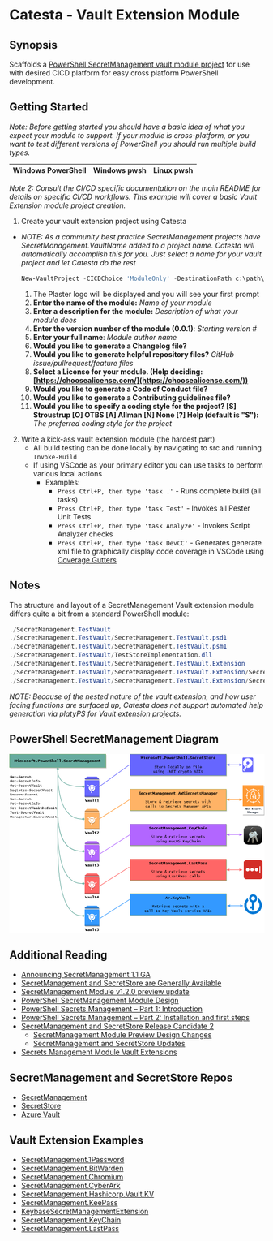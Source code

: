 # Catesta - Vault Extension Module

## Synopsis

Scaffolds a [PowerShell SecretManagement vault module project](https://github.com/PowerShell/SecretManagement) for use with desired CICD platform for easy cross platform PowerShell development.

## Getting Started

*Note: Before getting started you should have a basic idea of what you expect your module to support. If your module is cross-platform, or you want to test different versions of PowerShell you should run multiple build types.*

| Windows PowerShell  | Windows pwsh | Linux pwsh |
| ------------- | ------------- | ------------- |

*Note 2: Consult the CI/CD specific documentation on the main README for details on specific CI/CD workflows. This example will cover a basic Vault Extension module project creation.*

1. Create your vault extension project using Catesta

* *NOTE: As a community best practice SecretManagement projects have SecretManagement.VaultName added to a project name. Catesta will automatically accomplish this for you. Just select a name for your vault project and let Catesta do the rest*

    ```powershell
    New-VaultProject -CICDChoice 'ModuleOnly' -DestinationPath c:\path\ModuleOnly
    ```

    1. The Plaster logo will be displayed and you will see your first prompt
    2. **Enter the name of the module:** *Name of your module*
    3. **Enter a description for the module:** *Description of what your module does*
    4. **Enter the version number of the module (0.0.1)**: *Starting version #*
    5. **Enter your full name**: *Module author name*
    6. **Would you like to generate a Changelog file?**
    7. **Would you like to generate helpful repository files?** *GitHub issue/pullrequest/feature files*
    8. **Select a License for your module. (Help deciding: [https://choosealicense.com/](https://choosealicense.com/))**
    9. **Would you like to generate a Code of Conduct file?**
    10. **Would you like to generate a Contributing guidelines file?**
    11. **Would you like to specify a coding style for the project? [S] Stroustrup  [O] OTBS  [A] Allman  [N] None  [?] Help (default is "S"):** *The preferred coding style for the project*

2. Write a kick-ass vault extension module (the hardest part)
    * All build testing can be done locally by navigating to src and running ```Invoke-Build```
    * If using VSCode as your primary editor you can use tasks to perform various local actions
      * Examples:
        * ```Press Ctrl+P, then type 'task .'``` - Runs complete build (all tasks)
        * ```Press Ctrl+P, then type 'task Test'``` - Invokes all Pester Unit Tests
        * ```Press Ctrl+P, then type 'task Analyze'``` - Invokes Script Analyzer checks
        * ```Press Ctrl+P, then type 'task DevCC'``` - Generates generate xml file to graphically display code coverage in VSCode using [Coverage Gutters](https://marketplace.visualstudio.com/items?itemName=ryanluker.vscode-coverage-gutters)

## Notes

The structure and layout of a SecretManagement Vault extension module differs quite a bit from a standard PowerShell module:

```powershell
./SecretManagement.TestVault
./SecretManagement.TestVault/SecretManagement.TestVault.psd1
./SecretManagement.TestVault/SecretManagement.TestVault.psm1
./SecretManagement.TestVault/TestStoreImplementation.dll
./SecretManagement.TestVault/SecretManagement.TestVault.Extension
./SecretManagement.TestVault/SecretManagement.TestVault.Extension/SecretManagement.TestVault.Extension.psd1
./SecretManagement.TestVault/SecretManagement.TestVault.Extension/SecretManagement.TestVault.Extension.psm1
```

*NOTE: Because of the nested nature of the vault extension, and how user facing functions are surfaced up, Catesta does not support automated help generation via platyPS for Vault extension projects.*

## PowerShell SecretManagement Diagram

![PowerShell SecretManagement Diagram](../media/powershell_secretmanagement_diagram.png)

## Additional Reading

* [Announcing SecretManagement 1.1 GA](https://devblogs.microsoft.com/powershell/announcing-secretmanagement-1-1-ga/)
* [SecretManagement and SecretStore are Generally Available](https://devblogs.microsoft.com/powershell/secretmanagement-and-secretstore-are-generally-available/)
* [SecretManagement Module v1.2.0 preview update](https://devblogs.microsoft.com/powershell/secretmanagement-module-v1-1-0-preview-update/)
* [PowerShell SecretManagement Module Design](https://github.com/PowerShell/SecretManagement/blob/main/Docs/DesignDoc.md)
* [PowerShell Secrets Management – Part 1: Introduction](https://www.powershell.co.at/powershell-secrets-management-part-1-introduction/)
* [PowerShell Secrets Management – Part 2: Installation and first steps](https://www.powershell.co.at/powershell-secrets-management-part-2-installation-and-first-steps/)
* [SecretManagement and SecretStore Release Candidate 2](https://devblogs.microsoft.com/powershell/secretmanagement-and-secretstore-release-candidate-2/)
  * [SecretManagement Module Preview Design Changes](https://devblogs.microsoft.com/powershell/secretmanagement-module-preview-design-changes/)
  * [SecretManagement and SecretStore Updates](https://devblogs.microsoft.com/powershell/secretmanagement-and-secretstore-updates-2/)
* [Secrets Management Module Vault Extensions](https://devblogs.microsoft.com/powershell/secrets-management-module-vault-extensions/)

## SecretManagement and SecretStore Repos

* [SecretManagement](https://github.com/PowerShell/SecretManagement)
* [SecretStore](https://github.com/PowerShell/SecretStore)
* [Azure Vault](https://github.com/PowerShell/SecretManagement/blob/main/ExtensionModules/AKVaultScript/AKVaultScript.Extension/AKVaultScript.Extension.psm1)

## Vault Extension Examples

* [SecretManagement.1Password](https://github.com/cdhunt/SecretManagement.1Password)
* [SecretManagement.BitWarden](https://github.com/Gaspack/SecretManagement.BitWarden)
* [SecretManagement.Chromium](https://github.com/JustinGrote/SecretManagement.Chromium)
* [SecretManagement.CyberArk](https://github.com/aaearon/SecretManagement.CyberArk)
* [SecretManagement.Hashicorp.Vault.KV](https://github.com/joshcorr/SecretManagement.Hashicorp.Vault.KV)
* [SecretManagement.KeePass](https://github.com/JustinGrote/SecretManagement.KeePass)
* [KeybaseSecretManagementExtension](https://github.com/tiksn/KeybaseSecretManagementExtension)
* [SecretManagement.KeyChain](https://github.com/SteveL-MSFT/SecretManagement.KeyChain)
* [SecretManagement.LastPass](https://github.com/TylerLeonhardt/SecretManagement.LastPass)
